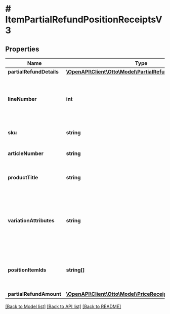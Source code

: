 # # ItemPartialRefundPositionReceiptsV3

## Properties

Name | Type | Description | Notes
------------ | ------------- | ------------- | -------------
**partialRefundDetails** | [**\OpenAPI\Client\Otto\Model\PartialRefundDetailsReceiptsV3**](PartialRefundDetailsReceiptsV3.md) |  | [optional]
**lineNumber** | **int** | Number of line item in which the information is printed on the pdf document of the receipt. &lt;/br&gt;This information is not reliably provided for older receipts | [optional]
**sku** | **string** | Stock keeping unit of  item. Unique item identifier on partner side | [optional]
**articleNumber** | **string** | Unique Identifier of item the customer knows from order process |
**productTitle** | **string** | Product description of item the customer knows from the order process |
**variationAttributes** | **string** | Additional attributes for unique description of  item, if different variants of the item are possible. (String of comma seperated dimensions)  ATTENTION: In previous version, the information exists as dimensions | [optional]
**positionItemIds** | **string[]** | List of unique identifiers of specific instances of ordered items. &lt;/br&gt;A (salesOrder)PositionItem is the smallest unit of an item that can be ordered |
**partialRefundAmount** | [**\OpenAPI\Client\Otto\Model\PriceReceiptsV3**](PriceReceiptsV3.md) |  |

[[Back to Model list]](../../README.md#models) [[Back to API list]](../../README.md#endpoints) [[Back to README]](../../README.md)
